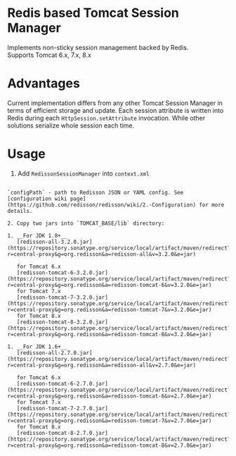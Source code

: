 Redis based Tomcat Session Manager
===

Implements non-sticky session management backed by Redis.  
Supports Tomcat 6.x, 7.x, 8.x

Advantages
===

Current implementation differs from any other Tomcat Session Manager in terms of efficient storage and update. Each session attribute is written into Redis during each `HttpSession.setAttribute` invocation. While other solutions serialize whole session each time.

Usage
===
1. Add `RedissonSessionManager` into `context.xml`
   ```xml
<Manager className="org.redisson.tomcat.RedissonSessionManager"
	         configPath="${catalina.base}/redisson.conf" />
   ```
   `configPath` - path to Redisson JSON or YAML config. See [configuration wiki page](https://github.com/redisson/redisson/wiki/2.-Configuration) for more details.

2. Copy two jars into `TOMCAT_BASE/lib` directory:
  
  1. __For JDK 1.8+__  
      [redisson-all-3.2.0.jar](https://repository.sonatype.org/service/local/artifact/maven/redirect?r=central-proxy&g=org.redisson&a=redisson-all&v=3.2.0&e=jar)
  
      for Tomcat 6.x  
      [redisson-tomcat-6-3.2.0.jar](https://repository.sonatype.org/service/local/artifact/maven/redirect?r=central-proxy&g=org.redisson&a=redisson-tomcat-6&v=3.2.0&e=jar)  
      for Tomcat 7.x  
      [redisson-tomcat-7-3.2.0.jar](https://repository.sonatype.org/service/local/artifact/maven/redirect?r=central-proxy&g=org.redisson&a=redisson-tomcat-7&v=3.2.0&e=jar)  
      for Tomcat 8.x  
      [redisson-tomcat-8-3.2.0.jar](https://repository.sonatype.org/service/local/artifact/maven/redirect?r=central-proxy&g=org.redisson&a=redisson-tomcat-8&v=3.2.0&e=jar)
  
  1. __For JDK 1.6+__  
      [redisson-all-2.7.0.jar](https://repository.sonatype.org/service/local/artifact/maven/redirect?r=central-proxy&g=org.redisson&a=redisson-all&v=2.7.0&e=jar)
  
      for Tomcat 6.x  
      [redisson-tomcat-6-2.7.0.jar](https://repository.sonatype.org/service/local/artifact/maven/redirect?r=central-proxy&g=org.redisson&a=redisson-tomcat-6&v=2.7.0&e=jar)  
      for Tomcat 7.x  
      [redisson-tomcat-7-2.7.0.jar](https://repository.sonatype.org/service/local/artifact/maven/redirect?r=central-proxy&g=org.redisson&a=redisson-tomcat-7&v=2.7.0&e=jar)  
      for Tomcat 8.x  
      [redisson-tomcat-8-2.7.0.jar](https://repository.sonatype.org/service/local/artifact/maven/redirect?r=central-proxy&g=org.redisson&a=redisson-tomcat-8&v=2.7.0&e=jar)

